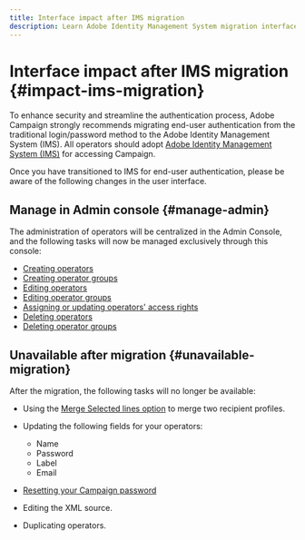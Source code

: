 ```yaml
---
title: Interface impact after IMS migration
description: Learn Adobe Identity Management System migration interface impact
---
```

# Interface impact after IMS migration {#impact-ims-migration}

To enhance security and streamline the authentication process, Adobe Campaign strongly recommends migrating end-user authentication from the traditional login/password method to the Adobe Identity Management System (IMS). All operators should adopt [Adobe Identity Management System (IMS)](https://helpx.adobe.com/enterprise/using/identity.html) for accessing Campaign.

Once you have transitioned to IMS for end-user authentication, please be aware of the following changes in the user interface.

## Manage in Admin console {#manage-admin}

The administration of operators will be centralized in the Admin Console, and the following tasks will now be managed exclusively through this console:

* [Creating operators](https://helpx.adobe.com/enterprise/using/manage-users-individually.html#_blank)
* [Creating operator groups](https://helpx.adobe.com/enterprise/using/user-groups.html#Createusergroups)
* [Editing operators](https://helpx.adobe.com/ie/enterprise/using/manage-users-individually.html)
* [Editing operator groups](https://helpx.adobe.com/enterprise/using/user-groups.html#Editusergroups)
* [Assigning or updating operators' access rights](https://helpx.adobe.com/enterprise/using/manage-permissions-and-roles.html)
* [Deleting operators](https://helpx.adobe.com/enterprise/using/manage-users-individually.html#_blank)
* [Deleting operator groups](https://helpx.adobe.com/enterprise/using/user-groups.html#Removeusergroups)

## Unavailable after migration {#unavailable-migration}

After the migration, the following tasks will no longer be available:

* Using the [Merge Selected lines option](../../platform/using/updating-data.md#merge-data) to merge two recipient profiles.

* Updating the following fields for your operators:
    * Name
    * Password
    * Label
    * Email

* [Resetting your Campaign password](../../production/using/lost-password.md)

* Editing the XML source.

* Duplicating operators.


